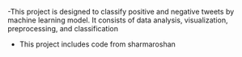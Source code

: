 -This project is designed to classify positive and  negative tweets by machine learning model. It consists of data analysis, visualization, preprocessing, and classification
- This project includes code from sharmaroshan

